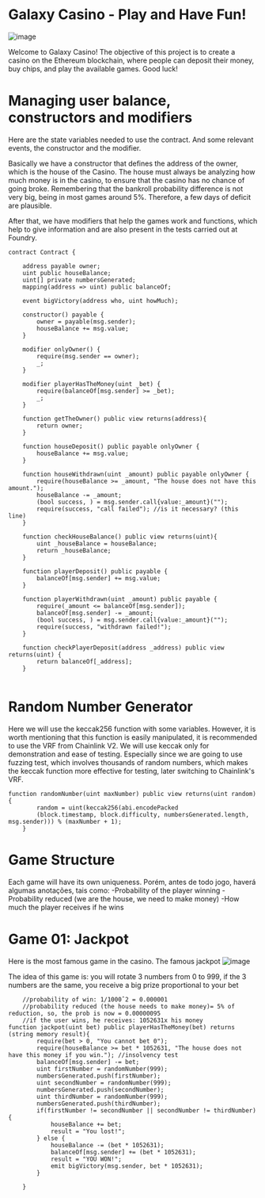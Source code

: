 # Galaxy Casino - Play and Have Fun!
![image](https://user-images.githubusercontent.com/101097089/163240320-0f3d47f9-d799-4c47-ab25-7aede6f9568d.png)

Welcome to Galaxy Casino!
The objective of this project is to create a casino on the Ethereum blockchain, where people can deposit their money, buy chips, and play the available games. Good luck!

# Managing user balance, constructors and modifiers
Here are the state variables needed to use the contract.
And some relevant events, the constructor and the modifier.



Basically we have a constructor that defines the address of the owner, which is the house of the Casino.
The house must always be analyzing how much money is in the casino, to ensure that the casino has no chance of going broke.
Remembering that the bankroll probability difference is not very big, being in most games around 5%.
Therefore, a few days of deficit are plausible.

After that, we have modifiers that help the games work and functions, which help to give information and are also present in the tests carried out at Foundry.

```
contract Contract {

    address payable owner;
    uint public houseBalance;
    uint[] private numbersGenerated;
    mapping(address => uint) public balanceOf;

    event bigVictory(address who, uint howMuch);

    constructor() payable {
        owner = payable(msg.sender);
        houseBalance += msg.value;
    }

    modifier onlyOwner() {
        require(msg.sender == owner);
        _;
    }

    modifier playerHasTheMoney(uint _bet) {
        require(balanceOf[msg.sender] >= _bet);
        _;
    }

    function getTheOwner() public view returns(address){
        return owner;
    }

    function houseDeposit() public payable onlyOwner {
        houseBalance += msg.value;
    }

    function houseWithdrawn(uint _amount) public payable onlyOwner {
        require(houseBalance >= _amount, "The house does not have this amount.");
        houseBalance -= _amount;
        (bool success, ) = msg.sender.call{value:_amount}("");
        require(success, "call failed"); //is it necessary? (this line)
    }

    function checkHouseBalance() public view returns(uint){
        uint _houseBalance = houseBalance; 
        return _houseBalance;
    }

    function playerDeposit() public payable {
        balanceOf[msg.sender] += msg.value;
    }

    function playerWithdrawn(uint _amount) public payable {
        require(_amount <= balanceOf[msg.sender]);
        balanceOf[msg.sender] -= _amount;
        (bool success, ) = msg.sender.call{value:_amount}("");
        require(success, "withdrawn failed!");
    }

    function checkPlayerDeposit(address _address) public view returns(uint) {
        return balanceOf[_address];
    }
    
```

# Random Number Generator

Here we will use the keccak256 function with some variables. However, it is worth mentioning that this function is easily manipulated, it is recommended to use the VRF from Chainlink V2. We will use keccak only for demonstration and ease of testing. Especially since we are going to use fuzzing test, which involves thousands of random numbers, which makes the keccak function more effective for testing, later switching to Chainlink's VRF.

```
function randomNumber(uint maxNumber) public view returns(uint random) {
        random = uint(keccak256(abi.encodePacked
        (block.timestamp, block.difficulty, numbersGenerated.length, msg.sender))) % (maxNumber + 1);
    }
```

# Game Structure

Each game will have its own uniqueness.
Porém, antes de todo jogo, haverá algumas anotações, tais como:
-Probability of the player winning
-Probability reduced (we are the house, we need to make money)
-How much the player receives if he wins

# Game 01: Jackpot

Here is the most famous game in the casino. The famous jackpot
![image](https://user-images.githubusercontent.com/101097089/163922932-d8bbc22c-e24b-4c52-87dc-8f61221f8f86.png)

The idea of this game is: you will rotate 3 numbers from 0 to 999, if the 3 numbers are the same, you receive a big prize proportional to your bet

```
    //probability of win: 1/1000ˆ2 = 0.000001
    //probability reduced (the house needs to make money)= 5% of reduction, so, the prob is now = 0.00000095
    //if the user wins, he receives: 1052631x his money
function jackpot(uint bet) public playerHasTheMoney(bet) returns (string memory result){
        require(bet > 0, "You cannot bet 0");
        require(houseBalance >= bet * 1052631, "The house does not have this money if you win."); //insolvency test
        balanceOf[msg.sender] -= bet;
        uint firstNumber = randomNumber(999);
        numbersGenerated.push(firstNumber);
        uint secondNumber = randomNumber(999);
        numbersGenerated.push(secondNumber);
        uint thirdNumber = randomNumber(999);
        numbersGenerated.push(thirdNumber);
        if(firstNumber != secondNumber || secondNumber != thirdNumber){
            houseBalance += bet;
            result = "You lost!";
        } else {
            houseBalance -= (bet * 1052631);
            balanceOf[msg.sender] += (bet * 1052631);
            result = "YOU WON!";
            emit bigVictory(msg.sender, bet * 1052631);
        }

    }
```

